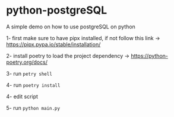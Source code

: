 # python-postgreSQL
A simple demo on how to use postgreSQL on python

1- first make sure to have pipx installed, if not follow this link -> https://pipx.pypa.io/stable/installation/

2- install poetry to load the project dependency -> https://python-poetry.org/docs/

3- run `petry shell`

4- run `poetry install`

4- edit script

5- run `python main.py`




